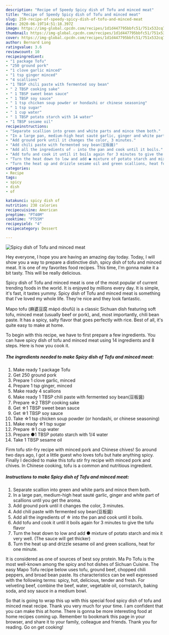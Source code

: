 ```yaml
---
description: "Recipe of Speedy Spicy dish of Tofu and minced meat"
title: "Recipe of Speedy Spicy dish of Tofu and minced meat"
slug: 259-recipe-of-speedy-spicy-dish-of-tofu-and-minced-meat
date: 2020-06-19T14:51:18.397Z
image: https://img-global.cpcdn.com/recipes/1d1d447795bbfc51/751x532cq70/spicy-dish-of-tofu-and-minced-meat-recipe-main-photo.jpg
thumbnail: https://img-global.cpcdn.com/recipes/1d1d447795bbfc51/751x532cq70/spicy-dish-of-tofu-and-minced-meat-recipe-main-photo.jpg
cover: https://img-global.cpcdn.com/recipes/1d1d447795bbfc51/751x532cq70/spicy-dish-of-tofu-and-minced-meat-recipe-main-photo.jpg
author: Bernard Long
ratingvalue: 3.6
reviewcount: 10
recipeingredient:
- "1 package Tofu"
- "250 ground pork"
- "1 clove garlic minced"
- "1 tsp ginger minced"
- "4 scallions"
- "1 TBSP chili paste with fermented soy bean"
- " 2 TBSP cooking sake"
- " 1 TBSP sweet bean sauce"
- " 1 TBSP soy sauce"
- " 1 tsp chicken soup powder or hondashi or chinese seasoning"
- " 1 tsp sugar"
- " 1 cup water"
- " 1 TBSP potato starch with 14 water"
- "1 TBSP sesame oil"
recipeinstructions:
- "Separate scallion into green and white parts and mince them both."
- "In a large pan, medium-high heat sauté garlic, ginger and white part of scallions until you get the aroma."
- "Add ground pork until it changes the color, 3 minutes."
- "Add chili paste with fermented soy bean(豆板醤)"
- "Add all the ingredients of ☆ into the pan and cook until it boils."
- "Add tofu and cook it until it boils again for 3 minutes to give the tofu flavor"
- "Turn the heat down to low and add ● mixture of potato starch and mix it very well. (The sauce will get thicker)"
- "Turn the heat up and drizzle sesame oil and green scallions, heat for one minute."
categories:
- Recipe
tags:
- spicy
- dish
- of

katakunci: spicy dish of 
nutrition: 238 calories
recipecuisine: American
preptime: "PT40M"
cooktime: "PT55M"
recipeyield: "4"
recipecategory: Dessert

---
```



![Spicy dish of Tofu and minced meat](https://img-global.cpcdn.com/recipes/1d1d447795bbfc51/751x532cq70/spicy-dish-of-tofu-and-minced-meat-recipe-main-photo.jpg)

Hey everyone, I hope you are having an amazing day today. Today, I will show you a way to prepare a distinctive dish, spicy dish of tofu and minced meat. It is one of my favorites food recipes. This time, I'm gonna make it a bit tasty. This will be really delicious.

Spicy dish of Tofu and minced meat is one of the most popular of current trending foods in the world. It is enjoyed by millions every day. It is simple, it's fast, it tastes yummy. Spicy dish of Tofu and minced meat is something that I've loved my whole life. They're nice and they look fantastic.

Mapo tofu (麻婆豆腐 mápó dòufǔ) is a classic Sichuan dish featuring soft tofu, minced meat (usually beef or pork), and, most importantly, chili bean paste. It has a spicy, salty flavor that goes perfectly with rice. Best of all, it&#39;s quite easy to make at home.


To begin with this recipe, we have to first prepare a few ingredients. You can have spicy dish of tofu and minced meat using 14 ingredients and 8 steps. Here is how you cook it.

<!--inarticleads1-->

##### The ingredients needed to make Spicy dish of Tofu and minced meat:

1. Make ready 1 package Tofu
1. Get 250 ground pork
1. Prepare 1 clove garlic, minced
1. Prepare 1 tsp ginger, minced
1. Make ready 4 scallions
1. Make ready 1 TBSP chili paste with fermented soy bean(豆板醤)
1. Prepare  ☆2 TBSP cooking sake
1. Get  ☆1 TBSP sweet bean sauce
1. Get  ☆1 TBSP soy sauce
1. Take  ☆1 tsp chicken soup powder (or hondashi, or chinese seasoning)
1. Make ready  ☆1 tsp sugar
1. Prepare  ☆1 cup water
1. Prepare  ●1 TBSP potato starch with 1/4 water
1. Take 1 TBSP sesame oil


Firm tofu stir-fry recipe with minced pork and Chinese chives! So around two days ago, I got a little guest who loves tofu but hate anything spicy. Finally I decided to make this tofu stir fry recipe with minced pork and chives. In Chinese cooking, tofu is a common and nutritious ingredient. 

<!--inarticleads2-->

##### Instructions to make Spicy dish of Tofu and minced meat:

1. Separate scallion into green and white parts and mince them both.
1. In a large pan, medium-high heat sauté garlic, ginger and white part of scallions until you get the aroma.
1. Add ground pork until it changes the color, 3 minutes.
1. Add chili paste with fermented soy bean(豆板醤)
1. Add all the ingredients of ☆ into the pan and cook until it boils.
1. Add tofu and cook it until it boils again for 3 minutes to give the tofu flavor
1. Turn the heat down to low and add ● mixture of potato starch and mix it very well. (The sauce will get thicker)
1. Turn the heat up and drizzle sesame oil and green scallions, heat for one minute.


It is considered as one of sources of best soy protein. Ma Po Tofu is the most well-known among the spicy and hot dishes of Sichuan Cuisine. The easy Mapo Tofu recipe below uses tofu, ground beef, chopped chili peppers, and broad bean paste. Its characteristics can be well expressed with the following terms: spicy, hot, delicious, tender and fresh. For velveting beef, combine the beef, water, vegetable oil, cornstarch, baking soda, and soy sauce in a medium bowl. 

So that is going to wrap this up with this special food spicy dish of tofu and minced meat recipe. Thank you very much for your time. I am confident that you can make this at home. There is gonna be more interesting food at home recipes coming up. Remember to bookmark this page in your browser, and share it to your family, colleague and friends. Thank you for reading. Go on get cooking!
